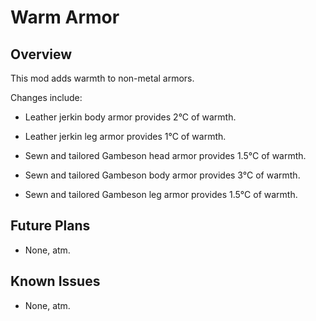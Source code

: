 Warm Armor
=================

Overview
--------

This mod adds warmth to non-metal armors.

Changes include:

 * Leather jerkin body armor provides 2°C of warmth.

 * Leather jerkin leg armor provides 1°C of warmth.

 * Sewn and tailored Gambeson head armor provides 1.5°C of warmth.

 * Sewn and tailored Gambeson body armor provides 3°C of warmth.

 * Sewn and tailored Gambeson leg armor provides 1.5°C of warmth.


Future Plans
--------

 * None, atm.


Known Issues
--------

 * None, atm.
